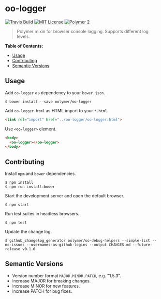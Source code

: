# oo-logger

[![Travis Build](https://img.shields.io/travis/oolymer/oo-logger/master.svg)](https://travis-ci.org/oolymer/oo-logger)
[![MIT License](https://img.shields.io/badge/license-MIT%20License-blue.svg?style=flat)](https://opensource.org/licenses/MIT)
[![Polymer 2](https://img.shields.io/badge/webcomponents-Polymer%202-orange.svg?style=flat)](https://www.polymer-project.org/2.0/start/)

> Polymer mixin for browser console logging. Supports different log levels.

**Table of Contents:**

<!-- TOC depthFrom:2 -->

- [Usage](#usage)
- [Contributing](#contributing)
- [Semantic Versions](#semantic-versions)

<!-- /TOC -->

## Usage

Add `oo-logger` as dependency to your `bower.json`.

~~~
$ bower install --save oolymer/oo-logger
~~~

Add `oo-logger.html` as HTML import to your `*.html`.

~~~html
<link rel="import" href="../oo-logger/oo-logger.html">
~~~

Use `<oo-logger>` element.

~~~html
<body>
  <oo-logger></oo-logger>
</body>
~~~

## Contributing

Install `npm` and `bower` dependencies.

~~~
$ npm install
$ npm run install:bower
~~~

Start the development server and open the default browser.

~~~
$ npm start
~~~

Run test suites in headless browsers.

~~~
$ npm test
~~~

Update the change log.

~~~
$ github_changelog_generator oolymer/oo-debug-helpers --simple-list --no-issues --usernames-as-github-logins --output CHANGES.md --future-release v0.1.0
~~~

## Semantic Versions

- Version number format `MAJOR.MINOR.PATCH`, e.g. "1.5.3".
- Increase MAJOR for breaking changes.
- Increase MINOR for new features.
- Increase PATCH for bug fixes.
